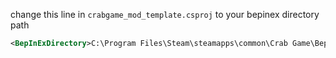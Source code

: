 change this line in `crabgame_mod_template.csproj` to your bepinex directory path

```xml
<BepInExDirectory>C:\Program Files\Steam\steamapps\common\Crab Game\BepInEx</BepInExDirectory>
```